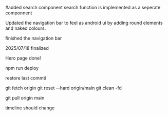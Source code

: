#added search component
search function is implemented as a seperate componnent

Updated the navigation bar to feel as android ui by adding round elements and naked colours.

finished the navigation bar

2025/07/18 finalized

Hero page done!

npm run deploy

restore last commti

git fetch origin
git reset --hard origin/main
git clean -fd

git pull origin main

timeline should change


